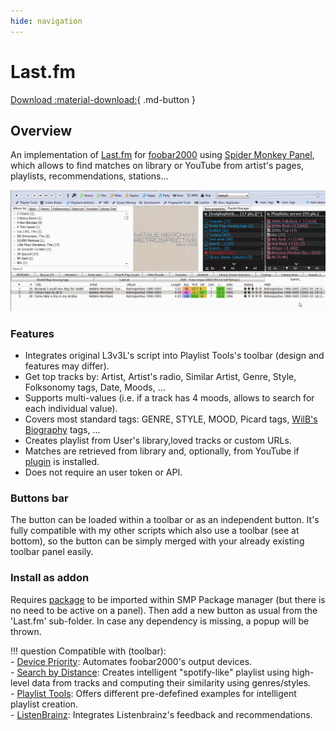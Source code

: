 ```yaml
---
hide: navigation
---
```


# Last.fm

[Download :material-download:](https://github.com/L3v3L/foo-last-list-smp){ .md-button }

## Overview

An implementation of [Last.fm](https://www.last.fm/) for [foobar2000](https://www.foobar2000.org)
 using [Spider Monkey Panel](https://theqwertiest.github.io/foo_spider_monkey_panel),
 which allows to find matches on library or YouTube from artist's pages, playlists, recommendations,
 stations...

![ListenBrainz](../images/lf.gif)

### Features
- Integrates original L3v3L's script into Playlist Tools's toolbar (design and features may differ).
- Get top tracks by: Artist, Artist's radio, Similar Artist, Genre, Style, Folksonomy tags, Date, Moods, ...
- Supports multi-values (i.e. if a track has 4 moods, allows to search for each individual value).
- Covers most standard tags: GENRE, STYLE, MOOD, Picard tags, [WilB's Biography](https://github.com/Wil-B/Biography) tags, ...
- Creates playlist from User's library,loved tracks or custom URLs.
- Matches are retrieved from library and, optionally, from YouTube if [plugin](https://fy.3dyd.com/home/) is installed.
- Does not require an user token or API.

### Buttons bar
The button can be loaded within a toolbar or as an independent button. 
It's fully compatible with my other scripts which also use a toolbar (see at bottom), 
so the button can be simply merged with your already existing toolbar panel easily.

### Install as addon
Requires [package](https://github.com/L3v3L/foo-last-list-smp) to be imported within SMP Package manager (but there is no need
to be active on a panel). Then add a new button as usual from the 'Last.fm' sub-folder. In case any dependency is missing, a 
popup will be thrown.

!!! question
	Compatible with (toolbar):  
	- [Device Priority](../../scripts/device-priority-smp): Automates foobar2000's output devices.  
    - [Search by Distance](../../scripts/search-by-distance-smp): Creates intelligent "spotify-like"
	playlist using high-level data from tracks and computing their similarity using genres/styles.  
    - [Playlist Tools](../../scripts/playlist-tools-smp): Offers different pre-defefined examples for 
	intelligent playlist creation.  
	- [ListenBrainz](../../scripts/listenbrainz-smp): Integrates Listenbrainz's feedback and recommendations.  
